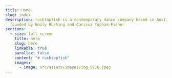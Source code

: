 ```yaml
---
title: Home
slug: index
description: rushtopfish is a contemporary dance company based in Austin, Texas
  founded by Emily Rushing and Carissa Topham-Fisher
sections:
  - size: full_screen
    title: hero
    slug: hero
    linkable: true
    parallax: false
    content: "# rushtopfish"
    images:
      - image: src/assets/images/img_9716.jpeg
---
```

